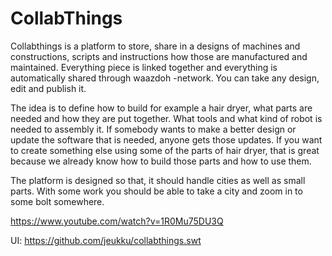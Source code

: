 CollabThings
============

Collabthings is a platform to store, share in a designs of machines and constructions, scripts and instructions how those are manufactured and maintained. Everything piece is linked together and everything is automatically shared through waazdoh -network. You can take any design, edit and publish it.

The idea is to define how to build for example a hair dryer, what parts are needed and how they are put together. What tools and what kind of robot is needed to assembly it. If somebody wants to make a better design or update the software that is needed, anyone gets those updates. If you want to create something else using some of the parts of hair dryer, that is great because we already know how to build those parts and how to use them.

The platform is designed so that, it should handle cities as well as small parts. With some work you should be able to take a city and zoom in to some bolt somewhere.

https://www.youtube.com/watch?v=1R0Mu75DU3Q

UI: https://github.com/jeukku/collabthings.swt
